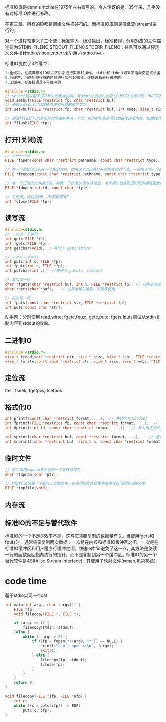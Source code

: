 标准IO库是dennis ritchie在1975年左右编写的。令人惊讶的是，35年来，几乎没有对标准IO库进行修改。

在第三章，所有的IO都是围绕文件描述符的。而标准IO库则是围绕流(stream)进行的。

对一个进程预定义了三个流：标准输入，标准输出，标准错误，分别对应的文件描述符为STDIN_FILENO,STDOUT_FILENO,STDERR_FILENO；并且可以通过预定义文件指针stdin,stdout,stderr来引用(在stdio.h中)。

标准IO提供了3种缓冲：

```c
1.全缓冲，在填满标准IO缓冲区后才进行实际IO操作。stdin和stdout如果不指向交互式设备，则是全缓冲的。
2.行缓冲，当遇到换行符的时候进行实际IO操作。终端设备是行缓冲的。
3.无缓冲，标准错误是不带缓冲的

#include <stdio.h>
// setbuf可以用于打开和关闭缓冲机制，其中buf必须指向长度为BUFSIZ的缓冲区，BUFSIZ定义在<stdio.h>
void setbuf(FILE *restrict fp, char *restrict buf);
// 使用setvbuf可以精确地说明所需的缓冲类型
int setvbuf(FILE *restrict fp, char *restrict buf, int mode, size_t size);

// 通过fflush可以在任何时候强制冲洗一个流，将流中所有未写的数据传送至内核。如果fp为NULL,会导致所有输出流全部被冲洗。
int fflush(FILE *fp);
```

## 打开(关闭)流
```c
#include <stdio.h>
// 打开一个流
FILE *fopen(const char *restrict pathname, const char *restrict type);

// 在一个指定流上打开一个指定文件，如果这个流已经打开则先关闭这个流。一般用于将一个指定文件打开为一个预定义的流
FILE *freopen(const char *restrict pathname, const char *restrict type, FILE *restrict fp);

// 取一个已有的文件描述符，并使一个标准IO流与其结合。常常用于创建管道和网络通信函数返回的文件描述符(不在文件系统中)。
FILE *fdopen(int fd, const char *type);

// 关闭流，成功返回0，出错返回EOF
int fclose(FILE *fp);
```

## 读写流
```c
#include<stdio.h>
// 一次读一个字符
int getc(FILE *fp);
int fgetc(FILE *fp);
int getchar(void);  //等同于 getc(stdin)

// 一次写一个字符
int putc(int c, FILE *fp);
int fputc(int c, FILE *fp);
int putchar(int c);  //等同与 putc(c, stdout)

// 每次读一行
char *fgets(char *restrict buf, int n, FILE *restrict fp); // 从指定流读取，n为指定缓冲区大小
char *gets(char *buf);   // 从标准输入读取，不推荐使用

// 每次写一行
int fputs(const char *restrict str, FILE *restrict fp);
int puts(const char *str);
```

动手题：分别使用 read,wirte; fgetc,fputc; getc,putc; fgets,fputs测试从stdin复制内容到stdout的效率。

## 二进制IO
```c
#include <stdio.h>
size_t fread(void *restrict ptr, size_t size, size_t nobj, FILE *restrict fp);
size_t fwrite(const void *restrict ptr, size_t size, size_t nobj, FILE *restrict fp);
```

## 定位流
ftell, fseek, fgetpos, fsetpos

## 格式化IO
```c
int printf(const char *restrict format, ...);  // 格式化写入stdout
int fprintf(FILE *restrict fp, const char *restrict format, ...);  // 写入指定流
int dprintf(int fd, const char *restrict format, ...);   // 写入指定文件描述符

int sprintf(char *restrict buf, const *restrict format, ...);    // 格式化字符数组写入buf数组(可能会导致缓冲区溢出)
int snprintf(char *restrict buf, size_t n, const char *restrict format, ...);  //防溢出版本的sprintf
```

## 临时文件
```c
// 每次调用tmpnam都会返回一个有效路径名
char *tmpnam(char *ptr);

// tmpfile创建一个临时二进制文件，在关闭该文件或程序结束时自动删除这种文件。
FILE *tmpfile(void);
```

## 内存流

## 标准IO的不足与替代软件
标准IO的一个不足是效率不高，这与它需要复制的数据量有关。当使用fgets和fputs时，通常需要复制两次数据：一次是在内核和标准IO缓冲区之间，一次是在标准IO缓冲区和用户程序行缓冲之间。快速io库fio避免了这一点，其方法是使读一行的函数返回指向该行的指针，而不是复制到另一个缓冲区。标准IO的另一个替代软件是ASI(Alloc Stream Interface)，其使用了映射文件(mmap,见第18章)。

# code time
基于stdio实现一个cat

```c
int main(int argc, char *argv[]) {
    FILE *fp;
    void filecopy(FILE *, FILE *);

    if (argc == 1) {
        filecopy(stdin, stdout);
    }else {
        while (--argc > 0) {
            if ((fp = fopen(*++argv, "r")) == NULL) {
                printf("can't open %s\n", *argv);
                exit(1);
            } else {
                filecopy(fp, stdout);
                fclose(fp);
            }
        }
    }
    return 0;
}

void filecopy(FILE *ifp, FILE *ofp) {
    int c;
    while ((c = getc(ifp)) != EOF)
        putc(c, ofp);
}
```
